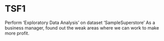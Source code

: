 # TSF1
Perform ‘Exploratory Data Analysis’ on dataset ‘SampleSuperstore’
As a business manager, found out the weak areas where we can work to
make more profit.
